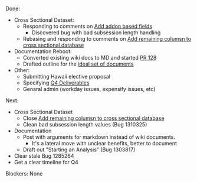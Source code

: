 Done:
* Cross Sectional Dataset:
  * Responding to comments on [Add addon based fields](https://github.com/mozilla/telemetry-batch-view/pull/122)
    * Discovered bug with bad subsession length handling
  * Rebasing and responding to comments on [Add remaining columsn to cross sectional database](https://github.com/mozilla/telemetry-batch-view/pull/127)
* Documentation Reboot:
  * Converted existing wiki docs to MD and started [PR 128](https://github.com/mozilla/telemetry-batch-view/pull/128)
  * Drafted outline for the [ideal set of documents](https://docs.google.com/document/d/1ArYJTCHxgcmWTjtrHlb8nenD8VZYx-alvj66BuW1FR0/edit#heading=h.z7wz6sj1g2st)
* Other:
  * Submitting Hawaii elective proposal
  * Specifying [Q4 Deliverables](https://docs.google.com/document/d/1gzeJ45Yx2zBbs6sBsOxqptX5uzN8MGMKwRfG9pnf19Y/edit)
  * Genaral admin (workday issues, expensify issues, etc)

Next:
* Cross Sectional Dataset
  * Close [Add remaining columsn to cross sectional database](https://github.com/mozilla/telemetry-batch-view/pull/127)
  * Clean bad subsession length values (Bug 1310325)
* Documentation
  * Post with arguments for markdown instead of wiki documents.
    * It's a lateral move with unclear benefits, better to document
  * Draft out "Starting an Analysis" (Bug 1303817)
* Clear stale Bug 1285264
* Get a clear timeline for Q4

Blockers:
None
